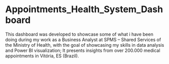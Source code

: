 # Appointments_Health_System_Dashboard
This dashboard was developed to showcase some of what i have been doing during my work as a Business Analyst at SPMS – Shared Services of the Ministry of Health, with the goal of showcasing my skills in data analysis and Power BI visualization; It presents insights from over 200.000 medical appointments in Vitória, ES (Brazil).
